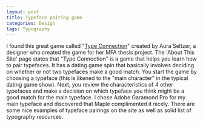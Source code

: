 ```yaml
---
layout: post
title: Typeface pairing game
categories: Design
tags: Typography
---
```

<p>I found this great game called "<a title="Type Connection" href="http://www.typeconnection.com/index.php">Type Connection</a>" created by Aura Seltzer, a designer who created the game for her MFA thesis project. The 'About This Site' page states that "Type Connection" is a game that helps you learn how to pair typefaces. It has a dating game spin that basically involves deciding on whether or not two typefaces make a good match. You start the game by choosing a typeface (this is likened to the "main character" in the typical dating game show). Next, you review the characteristics of 4 other typefaces and make a decision on which typeface you think might be a good match for the main typeface. I chose Adobe Garamond Pro for my main typeface and discovered that Maple complimented it nicely. There are some nice examples of typeface pairings on the site as well as solid list of typography resources.</p>
